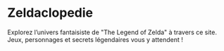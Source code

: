 # Zeldaclopedie
Explorez l’univers fantaisiste de "The Legend of Zelda" à travers ce site. Jeux, personnages et secrets légendaires vous y attendent !
